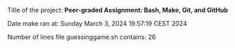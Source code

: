 Title of the project: __Peer-graded Assignment: Bash, Make, Git, and GitHub__

Date make ran at:
Sunday March 3, 2024 19:57:19 CEST 2024

Number of lines file guessinggame.sh contains:
      26
